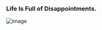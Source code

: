 ### Life Is Full of Disappointments.
![image](https://github.com/user-attachments/assets/45824116-4957-415d-919a-b41ef9760e6b)
<!-- 
![image](https://github.com/user-attachments/assets/d5adb966-19e6-4f64-a7d5-29a7d095b477)
-->

<!--
<a href="https://github.com/anuraghazra/github-readme-stats">
    <img align="left" src="https://github-readme-stats.vercel.app/api?username=isbm&show_icons=true&hide_rank=true&count_private=true&theme=dark" />
    <img align="left" src="https://github-readme-stats.vercel.app/api/top-langs/?username=isbm&hide=html,php,javascript,css&theme=dark&layout=donut" />
</a>
-->
